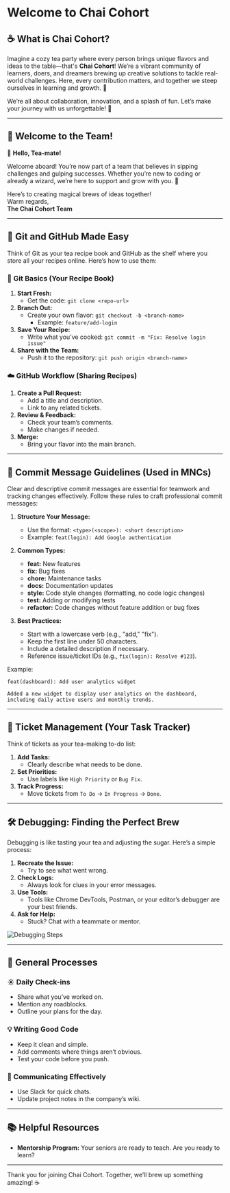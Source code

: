 # Welcome to Chai Cohort

## ☕ What is Chai Cohort?

Imagine a cozy tea party where every person brings unique flavors and ideas to the table—that's **Chai Cohort**! We’re a vibrant community of learners, doers, and dreamers brewing up creative solutions to tackle real-world challenges. Here, every contribution matters, and together we steep ourselves in learning and growth. 🌱

We’re all about collaboration, innovation, and a splash of fun. Let’s make your journey with us unforgettable! 🎉

---

## 🎉 Welcome to the Team!

🌟 **Hello, Tea-mate!**

Welcome aboard! You’re now part of a team that believes in sipping challenges and gulping successes. Whether you’re new to coding or already a wizard, we’re here to support and grow with you. 💪

Here’s to creating magical brews of ideas together!  
Warm regards,  
**The Chai Cohort Team**

---

## 🔑 Git and GitHub Made Easy

Think of Git as your tea recipe book and GitHub as the shelf where you store all your recipes online. Here’s how to use them:

### **🍃 Git Basics (Your Recipe Book)**

1. **Start Fresh:**
   - Get the code: `git clone <repo-url>`
2. **Branch Out:**
   - Create your own flavor: `git checkout -b <branch-name>`
     - Example: `feature/add-login`
3. **Save Your Recipe:**
   - Write what you’ve cooked: `git commit -m "Fix: Resolve login issue"`
4. **Share with the Team:**
   - Push it to the repository: `git push origin <branch-name>`

### **☁️ GitHub Workflow (Sharing Recipes)**

1. **Create a Pull Request:**
   - Add a title and description.
   - Link to any related tickets.
2. **Review & Feedback:**
   - Check your team’s comments.
   - Make changes if needed.
3. **Merge:**
   - Bring your flavor into the main branch.


---

## 📝 Commit Message Guidelines (Used in MNCs)

Clear and descriptive commit messages are essential for teamwork and tracking changes effectively. Follow these rules to craft professional commit messages:

1. **Structure Your Message:**
   - Use the format: `<type>(<scope>): <short description>`
   - Example: `feat(login): Add Google authentication`

2. **Common Types:**
   - **feat:** New features
   - **fix:** Bug fixes
   - **chore:** Maintenance tasks
   - **docs:** Documentation updates
   - **style:** Code style changes (formatting, no code logic changes)
   - **test:** Adding or modifying tests
   - **refactor:** Code changes without feature addition or bug fixes

3. **Best Practices:**
   - Start with a lowercase verb (e.g., "add," "fix").
   - Keep the first line under 50 characters.
   - Include a detailed description if necessary.
   - Reference issue/ticket IDs (e.g., `fix(login): Resolve #123`).

Example:
```
feat(dashboard): Add user analytics widget

Added a new widget to display user analytics on the dashboard, including daily active users and monthly trends.
```

---

## 🎯 Ticket Management (Your Task Tracker)

Think of tickets as your tea-making to-do list:

1. **Add Tasks:**
   - Clearly describe what needs to be done.
2. **Set Priorities:**
   - Use labels like `High Priority` or `Bug Fix`.
3. **Track Progress:**
   - Move tickets from `To Do` → `In Progress` → `Done`.

---

## 🛠️ Debugging: Finding the Perfect Brew

Debugging is like tasting your tea and adjusting the sugar. Here’s a simple process:

1. **Recreate the Issue:**
   - Try to see what went wrong.
2. **Check Logs:**
   - Always look for clues in your error messages.
3. **Use Tools:**
   - Tools like Chrome DevTools, Postman, or your editor’s debugger are your best friends.
4. **Ask for Help:**
   - Stuck? Chat with a teammate or mentor.

![Debugging Steps](https://miro.medium.com/v2/resize:fit:1400/1*7tMsYoX2hS9f5En9sC_Keg.png)

---

## 🚀 General Processes

### **☀️ Daily Check-ins**
- Share what you’ve worked on.
- Mention any roadblocks.
- Outline your plans for the day.

### **💡 Writing Good Code**
- Keep it clean and simple.
- Add comments where things aren’t obvious.
- Test your code before you push.

### **💬 Communicating Effectively**
- Use Slack for quick chats.
- Update project notes in the company’s wiki.

---

## 📚 Helpful Resources

- **Mentorship Program:** Your seniors are ready to teach. Are you ready to learn?

---

Thank you for joining Chai Cohort. Together, we’ll brew up something amazing! ☕

